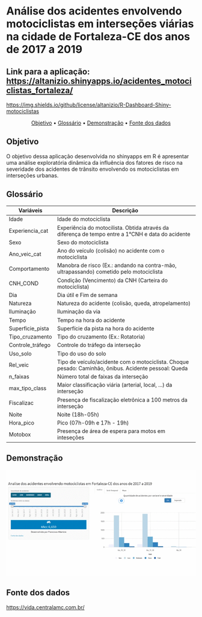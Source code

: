 # Análise dos acidentes envolvendo motociclistas em interseções viárias na cidade de Fortaleza-CE dos anos de 2017 a 2019

## Link para a aplicação: https://altanizio.shinyapps.io/acidentes_motociclistas_fortaleza/

https://img.shields.io/github/license/altanizio/R-Dashboard-Shiny-motociclistas

<p align="center">
 <a href="#objetivo">Objetivo</a> •
 <a href="#glossario">Glossário</a> • 
 <a href="#demonstração">Demonstração</a> • 
 <a href="#fonte">Fonte dos dados</a> 
</p>

<h2 id="objetivo">Objetivo</h2>

O objetivo dessa aplicação desenvolvida no shinyapps em R é apresentar uma análise exploratória dinâmica da influência dos fatores de risco na severidade dos acidentes de trânsito envolvendo os motociclistas em interseções urbanas.

<h2 id="glossario">Glossário</h2>

| Variáveis  |  Descrição  |
| ------------------- | ------------------- |
|  Idade |  Idade do motociclista |
|  Experiencia_cat |  Experiência do motocilista. Obtida através da diferença de tempo entre a 1°CNH e data do acidente |
|  Sexo |  Sexo do motociclista |
|  Ano_veic_cat |  Ano do veículo (colisão) no acidente com o motociclista |
|  Comportamento |  Manobra de risco (Ex.: andando na contra-mão, ultrapassando) cometido pelo motociclista |
|  CNH_COND |  Condição (Vencimento) da CNH (Carteira do motociclista) |
|  Dia |  Dia útil e Fim de semana |
|  Natureza |  Natureza do acidente (colisão, queda, atropelamento) |
|  Iluminação |  Iluminação da via |
|  Tempo |  Tempo na hora do acidente |
|  Superficie_pista |  Superfície da pista na hora do acidente |
|  Tipo_cruzamento | Tipo do cruzamento (Ex.: Rotatoria) |
|  Controle_tráfego | Controle do tráfego da interseção |
|  Uso_solo | Tipo do uso do solo |
|  Rel_veic | Tipo de veículo/acidente com o motociclista. Choque pesado: Caminhão, ônibus. Acidente pessoal: Queda |
|  n_faixas | Número total de faixas da interseção |
|  max_tipo_class | Maior classificação viária (arterial, local, ...) da interseção |
|  Fiscalizac | Presença de fiscalização eletrônica a 100 metros da interseção |
|  Noite | Noite (18h-05h) |
|  Hora_pico | Pico (07h-09h e 17h - 19h) |
|  Motobox | Presença de área de espera para motos em inteseções |


<h2 id="demonstração">Demonstração</h2>

![](Imagens/app.gif?raw=true)

<h2 id="fonte">Fonte dos dados</h2>

https://vida.centralamc.com.br/

